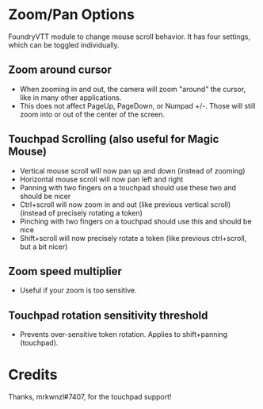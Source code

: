 # Zoom/Pan Options

FoundryVTT module to change mouse scroll behavior. It has four settings, which can be toggled individually.

## Zoom around cursor
- When zooming in and out, the camera will zoom "around" the cursor, like in many other applications.
- This does not affect PageUp, PageDown, or Numpad +/-. Those will still zoom into or out of the center of the screen.
 
## Touchpad Scrolling (also useful for Magic Mouse)
- Vertical mouse scroll will now pan up and down (instead of zooming)
- Horizontal mouse scroll will now pan left and right
- Panning with two fingers on a touchpad should use these two and should be nicer
- Ctrl+scroll will now zoom in and out (like previous vertical scroll) (instead of precisely rotating a token)
- Pinching with two fingers on a touchpad should use this and should be nice
- Shift+scroll will now precisely rotate a token (like previous ctrl+scroll, but a bit nicer)

## Zoom speed multiplier
- Useful if your zoom is too sensitive.

## Touchpad rotation sensitivity threshold
- Prevents over-sensitive token rotation. Applies to shift+panning (touchpad).

# Credits

Thanks, mrkwnzl#7407, for the touchpad support!